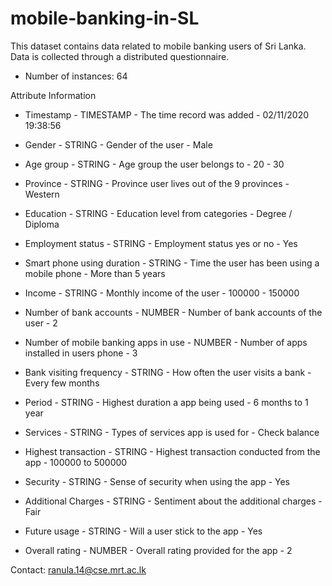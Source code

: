# mobile-banking-in-SL

This dataset contains data related to mobile banking users of Sri Lanka. Data is collected through a distributed questionnaire.

- Number of instances: 64

Attribute Information

- Timestamp - TIMESTAMP - The time record was added - 02/11/2020 19:38:56 

- Gender  - STRING - Gender of the user - Male 

- Age group  - STRING - Age group the user belongs to - 20 - 30 

- Province  - STRING - Province user lives out of the 9 provinces - Western 

- Education  - STRING - Education level from categories - Degree / Diploma 

- Employment status  - STRING - Employment status yes or no - Yes 

- Smart phone using duration  - STRING - Time the user has been using a mobile phone - More than 5 years 

- Income  - STRING - Monthly income of the user - 100000 - 150000 

- Number of bank accounts  - NUMBER - Number of bank accounts of the user - 2 

- Number of mobile banking apps in use  - NUMBER - Number of apps installed in users phone - 3 

- Bank visiting frequency  - STRING - How often the user visits a bank - Every few months 

- Period - STRING - Highest duration a app being used - 6 months to 1 year 

- Services - STRING - Types of services app is used for - Check balance 

- Highest transaction - STRING - Highest transaction conducted from the app - 100000 to 500000 

- Security - STRING - Sense of security when using the app - Yes 

- Additional Charges - STRING - Sentiment about the additional charges - Fair 

- Future usage - STRING - Will a user stick to the app - Yes 

- Overall rating - NUMBER - Overall rating provided for the app - 2 


Contact: ranula.14@cse.mrt.ac.lk
